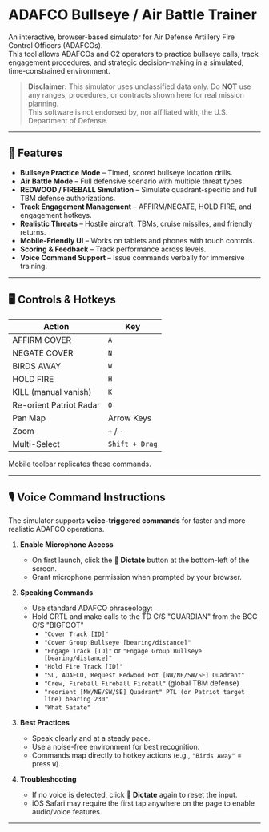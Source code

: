 # ADAFCO Bullseye / Air Battle Trainer

An interactive, browser-based simulator for Air Defense Artillery Fire Control Officers (ADAFCOs).  
This tool allows ADAFCOs and C2 operators to practice bullseye calls, track engagement procedures, and strategic decision-making in a simulated, time-constrained environment.

> **Disclaimer:** This simulator uses unclassified data only. Do **NOT** use any ranges, procedures, or contracts shown here for real mission planning.  
> This software is not endorsed by, nor affiliated with, the U.S. Department of Defense.

---

## 🎯 Features
- **Bullseye Practice Mode** – Timed, scored bullseye location drills.
- **Air Battle Mode** – Full defensive scenario with multiple threat types.
- **REDWOOD / FIREBALL Simulation** – Simulate quadrant-specific and full TBM defense authorizations.
- **Track Engagement Management** – AFFIRM/NEGATE, HOLD FIRE, and engagement hotkeys.
- **Realistic Threats** – Hostile aircraft, TBMs, cruise missiles, and friendly returns.
- **Mobile-Friendly UI** – Works on tablets and phones with touch controls.
- **Scoring & Feedback** – Track performance across levels.
- **Voice Command Support** – Issue commands verbally for immersive training.

---

## 🖥 Controls & Hotkeys
| Action | Key |
|--------|-----|
| AFFIRM COVER | `A` |
| NEGATE COVER | `N` |
| BIRDS AWAY | `W` |
| HOLD FIRE | `H` |
| KILL (manual vanish) | `K` |
| Re-orient Patriot Radar | `O` |
| Pan Map | Arrow Keys |
| Zoom | `+` / `-` |
| Multi-Select | `Shift + Drag` |

Mobile toolbar replicates these commands.

---

## 🎙 Voice Command Instructions
The simulator supports **voice-triggered commands** for faster and more realistic ADAFCO operations.

1. **Enable Microphone Access**
   - On first launch, click the **🎤 Dictate** button at the bottom-left of the screen.
   - Grant microphone permission when prompted by your browser.

2. **Speaking Commands**
   - Use standard ADAFCO phraseology:
   - Hold CRTL and make calls to the TD C/S "GUARDIAN" from the BCC C/S "BIGFOOT"
     - `"Cover Track [ID]"`
     - `"Cover Group Bullseye [bearing/distance]"`
     - `"Engage Track [ID]"` or `"Engage Group Bullseye [bearing/distance]"`
     - `"Hold Fire Track [ID]"`
     - `"SL, ADAFCO, Request Redwood Hot [NW/NE/SW/SE] Quadrant"`
     - `"Crew, Fireball Fireball Fireball"` (global TBM defense)
     - `"reorient [NW/NE/SW/SE] Quadrant" PTL (or Patriot target line) bearing 230"`
     - `"What Satate"`

3. **Best Practices**
   - Speak clearly and at a steady pace.
   - Use a noise-free environment for best recognition.
   - Commands map directly to hotkey actions (e.g., `"Birds Away"` = press `W`).

4. **Troubleshooting**
   - If no voice is detected, click **🎤 Dictate** again to reset the input.
   - iOS Safari may require the first tap anywhere on the page to enable audio/voice features.

---

